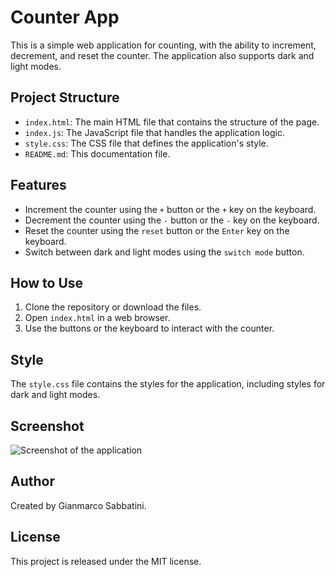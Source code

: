 # Counter App

This is a simple web application for counting, with the ability to increment, decrement, and reset the counter. The application also supports dark and light modes.

## Project Structure

- `index.html`: The main HTML file that contains the structure of the page.
- `index.js`: The JavaScript file that handles the application logic.
- `style.css`: The CSS file that defines the application's style.
- `README.md`: This documentation file.

## Features

- Increment the counter using the `+` button or the `+` key on the keyboard.
- Decrement the counter using the `-` button or the `-` key on the keyboard.
- Reset the counter using the `reset` button or the `Enter` key on the keyboard.
- Switch between dark and light modes using the `switch mode` button.

## How to Use

1. Clone the repository or download the files.
2. Open `index.html` in a web browser.
3. Use the buttons or the keyboard to interact with the counter.

## Style

The `style.css` file contains the styles for the application, including styles for dark and light modes.

## Screenshot

![Screenshot of the application](screenshot.png)

## Author

Created by Gianmarco Sabbatini.

## License

This project is released under the MIT license.